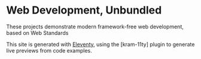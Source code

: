 # Web Development, Unbundled

These projects demonstrate modern framework-free web development, based on Web Standards

This site is generated with [Eleventy](https://www.11ty.dev),
using the [kram-11ty] plugin to generate live
previews from code examples.
